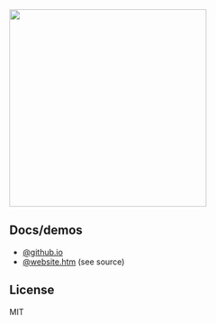 <img src="https://mntn-dev.github.io/z.js/z.js.png" height="350" width="350"/>

Docs/demos
---
* <a href="https://mntn-dev.github.io/z.js/">@github.io</a>
* <a href="https://mntn-dev.github.io/z.js/website.htm">@website.htm</a> (see source)

License
---
MIT
